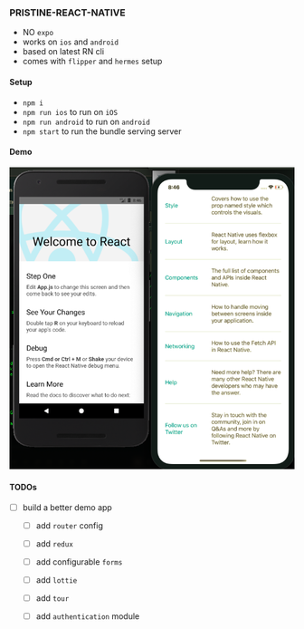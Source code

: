 ### PRISTINE-REACT-NATIVE
- NO `expo` 
- works on `ios` and `android`
- based on latest RN cli
- comes with `flipper` and `hermes` setup


#### Setup
- `npm i`
- `npm run ios` to run on `iOS`
- `npm run android` to run on `android`
- `npm start` to run the bundle serving server

#### Demo
![demo](https://github.com/saurshaz/pristine-react-native/blob/master/demo.png?raw=true)

#### TODOs
- [ ] build a better demo app
    - [ ] add `router` config
    - [ ] add `redux`
    - [ ] add configurable `forms`
    - [ ] add `lottie`
    - [ ] add `tour`
    - [ ] add `authentication` module

